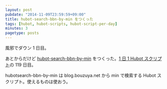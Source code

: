 ```yaml
---
layout: post
pubdate: "2014-11-09T23:59:59+09:00"
title: hubot-search-bbn-by-min をつくった
tags: [hubot, hubot-scripts, hubot-script-per-day]
minutes: 3
pagetype: posts
---
```

風邪でダウン 1 日目。

あとからだけど [hubot-search-bbn-by-min][gh:bouzuya/hubot-search-bbn-by-min] をつくった。[1 日 1 Hubot スクリプト][hubot-script-per-day]の 119 日目。

hubotsearch-bbn-by-min は blog.bouzuya.net から min で検索する Hubot スクリプト。使えるものは使おう。

[gh:bouzuya/hubot-search-bbn-by-min]: https://github.com/bouzuya/hubot-search-bbn-by-min
[hubot-script-per-day]: http://blog.bouzuya.net/posts?tags=hubot-script-per-day
